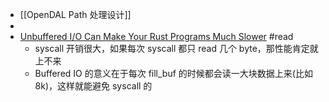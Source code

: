- [[OpenDAL Path 处理设计]]
-
- [Unbuffered I/O Can Make Your Rust Programs Much Slower](https://era.co/blog/unbuffered-io-slows-rust-programs) #read
	- syscall 开销很大，如果每次 syscall 都只 read 几个 byte，那性能肯定就上不来
	- Buffered IO 的意义在于每次 fill_buf 的时候都会读一大块数据上来(比如 8k)，这样就能避免 syscall 的